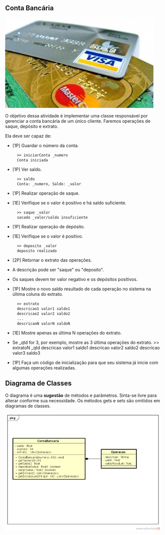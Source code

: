 ## Conta Bancária
![](imagem.jpg)

O objetivo dessa atividade é implementar uma classe responsável por gerenciar a conta bancária de um único cliente. Faremos operações de saque, depósito e extrato.

Ela deve ser capaz de:
- [1P] Guardar o número da conta.

        >> iniciarConta _numero
        Conta iniciada
- [1P] Ver saldo.

        >> saldo
        Conta: _numero, Saldo: _valor
- [1P] Realizar operação de saque.
- [1E] Verifique se o valor é positivo e há saldo suficiente.

        >> saque _valor
        sacado _valor/saldo insuficiente
- [1P] Realizar operação de depósito.
- [1E] Verifique se o valor é positivo.

        >> deposito _valor
        deposito realizado
- [2P] Retornar o extrato das operações.
- A descrição pode ser "saque" ou "deposito".
- Os saques devem ter valor negativo e os depósitos positivos.
- [1P] Mostre o novo saldo resultado de cada operação no sistema na última coluna do extrato. 

        >> extrato
        descricao1 valor1 saldo1
        descricao2 valor2 saldo2
        ...
        descricaoN valorN saldoN

- [1E] Mostre apenas as última N operações do extrato.
- Se \_qtd for 3, por exemplo, mostre as 3 última operações do extrato.
        >> extratoN _qtd
        descricao valor1 saldo1
        descricao valor2 saldo2
        descricao valor3 saldo3

- [1P] Faça um código de inicialização para que seu sistema já inicie com algumas operações realizadas.


## Diagrama de Classes

O diagrama é uma **sugestão** de métodos e parâmetros. Sinta-se livre para alterar conforme sua necessidade. Os métodos gets e sets são omitidos em diagramas de classes.

![](diagrama.png)

